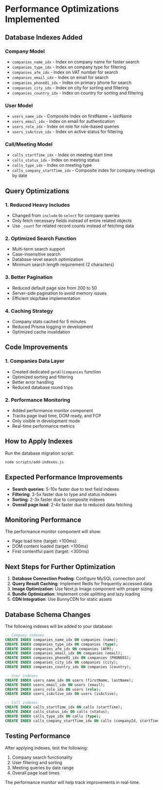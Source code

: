 # Performance Optimizations Implemented

## Database Indexes Added

### Company Model
- `companies_name_idx` - Index on company name for faster search
- `companies_type_idx` - Index on company type for filtering
- `companies_afm_idx` - Index on VAT number for search
- `companies_email_idx` - Index on email for search
- `companies_phone01_idx` - Index on primary phone for search
- `companies_city_idx` - Index on city for sorting and filtering
- `companies_country_idx` - Index on country for sorting and filtering

### User Model
- `users_name_idx` - Composite index on firstName + lastName
- `users_email_idx` - Index on email for authentication
- `users_role_idx` - Index on role for role-based queries
- `users_isActive_idx` - Index on active status for filtering

### Call/Meeting Model
- `calls_startTime_idx` - Index on meeting start time
- `calls_status_idx` - Index on meeting status
- `calls_type_idx` - Index on meeting type
- `calls_company_startTime_idx` - Composite index for company meetings by date

## Query Optimizations

### 1. Reduced Heavy Includes
- Changed from `include` to `select` for company queries
- Only fetch necessary fields instead of entire related objects
- Use `_count` for related record counts instead of fetching data

### 2. Optimized Search Function
- Multi-term search support
- Case-insensitive search
- Database-level search optimization
- Minimum search length requirement (2 characters)

### 3. Better Pagination
- Reduced default page size from 200 to 50
- Server-side pagination to avoid memory issues
- Efficient skip/take implementation

### 4. Caching Strategy
- Company stats cached for 5 minutes
- Reduced Prisma logging in development
- Optimized cache invalidation

## Code Improvements

### 1. Companies Data Layer
- Created dedicated `getAllCompanies` function
- Optimized sorting and filtering
- Better error handling
- Reduced database round trips

### 2. Performance Monitoring
- Added performance monitor component
- Tracks page load time, DOM ready, and FCP
- Only visible in development mode
- Real-time performance metrics

## How to Apply Indexes

Run the database migration script:
```bash
node scripts/add-indexes.js
```

## Expected Performance Improvements

- **Search queries**: 5-10x faster due to text field indexes
- **Filtering**: 3-5x faster due to type and status indexes
- **Sorting**: 2-3x faster due to composite indexes
- **Overall page load**: 2-4x faster due to reduced data fetching

## Monitoring Performance

The performance monitor component will show:
- Page load time (target: <100ms)
- DOM content loaded (target: <100ms)
- First contentful paint (target: <300ms)

## Next Steps for Further Optimization

1. **Database Connection Pooling**: Configure MySQL connection pool
2. **Query Result Caching**: Implement Redis for frequently accessed data
3. **Image Optimization**: Use Next.js Image component with proper sizing
4. **Bundle Optimization**: Implement code splitting and lazy loading
5. **CDN Integration**: Use BunnyCDN for static assets

## Database Schema Changes

The following indexes will be added to your database:
```sql
-- Company indexes
CREATE INDEX companies_name_idx ON companies (name);
CREATE INDEX companies_type_idx ON companies (type);
CREATE INDEX companies_afm_idx ON companies (AFM);
CREATE INDEX companies_email_idx ON companies (email);
CREATE INDEX companies_phone01_idx ON companies (PHONE01);
CREATE INDEX companies_city_idx ON companies (city);
CREATE INDEX companies_country_idx ON companies (country);

-- User indexes
CREATE INDEX users_name_idx ON users (firstName, lastName);
CREATE INDEX users_email_idx ON users (email);
CREATE INDEX users_role_idx ON users (role);
CREATE INDEX users_isActive_idx ON users (isActive);

-- Call indexes
CREATE INDEX calls_startTime_idx ON calls (startTime);
CREATE INDEX calls_status_idx ON calls (status);
CREATE INDEX calls_type_idx ON calls (type);
CREATE INDEX calls_company_startTime_idx ON calls (companyId, startTime);
```

## Testing Performance

After applying indexes, test the following:
1. Company search functionality
2. User filtering and sorting
3. Meeting queries by date range
4. Overall page load times

The performance monitor will help track improvements in real-time. 